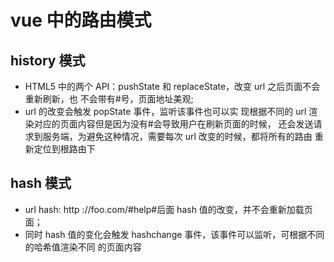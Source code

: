 # vue 中的路由模式

## history 模式

- HTML5 中的两个 API：pushState 和 replaceState，改变 url 之后⻚⾯不会重新刷新，也 不会带有#号，⻚⾯地址美观;
- url 的改变会触发 popState 事件，监听该事件也可以实 现根据不同的 url 渲染对应的⻚⾯内容但是因为没有#会导致⽤户在刷新⻚⾯的时候， 还会发送请求到服务端，为避免这种情况，需要每次 url 改变的时候，都将所有的路由 重新定位到根路由下

## hash 模式

- url hash: http ://foo.com/#help#后⾯ hash 值的改变，并不会重新加载⻚⾯；
- 同时 hash 值的变化会触发 hashchange 事件，该事件可以监听，可根据不同的哈希值渲染不同
  的⻚⾯内容
